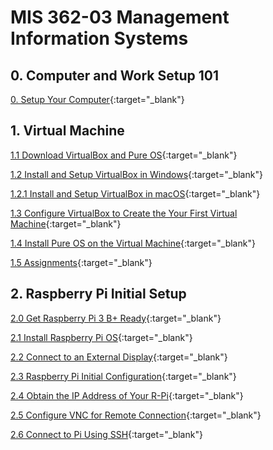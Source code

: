 # MIS 362-03 Management Information Systems

## 0. Computer and Work Setup 101

[0. Setup Your Computer](https://zwentt.github.io/wsu-mis-362/0.%20Setup%20Your%20Computer){:target="_blank"}

## 1. Virtual Machine

[1.1 Download VirtualBox and Pure OS](https://zwentt.github.io/wsu-mis-362/1.1%20Download%20VirtualBox%20and%20Pure%20OS){:target="_blank"}

[1.2 Install and Setup VirtualBox in Windows](https://zwentt.github.io/wsu-mis-362/1.2%20Install%20and%20Setup%20Virtual%20Machine){:target="_blank"}

[1.2.1 Install and Setup VirtualBox in macOS](https://github.com/zwentt/wsu-mis-362/blob/main/1.2.1%20Install%20and%20Setup%20VirtualBox%20Software%20on%20a%20macOS.pdf){:target="_blank"}

[1.3 Configure VirtualBox to Create the Your First Virtual Machine](https://zwentt.github.io/wsu-mis-362/1.3%20Configure%20VirtualBox%20to%20Create%20the%20First%20Virtual%20Machine){:target="_blank"}

[1.4 Install Pure OS on the Virtual Machine](https://zwentt.github.io/wsu-mis-362/1.4%20Install%20PureOS%20on%20the%20Virtual%20Machine){:target="_blank"}

[1.5 Assignments](https://zwentt.github.io/wsu-mis-362/1.5%20Assignments){:target="_blank"}

## 2. Raspberry Pi Initial Setup 

[2.0 Get Raspberry Pi 3 B+ Ready](https://zwentt.github.io/wsu-mis-362/2.0%20Get%20Raspberry%20Pi%203%20B%2B%20Ready){:target="_blank"}

[2.1 Install Raspberry Pi OS](https://zwentt.github.io/wsu-mis-362/2.1%20Install%20Raspberry%20Pi%20OS%20){:target="_blank"}

[2.2 Connect to an External Display](https://zwentt.github.io/wsu-mis-362/2.2%20Connect%20to%20an%20External%20Display%20%26%20VNC){:target="_blank"}

[2.3 Raspberry Pi Initial Configuration](https://zwentt.github.io/wsu-mis-362/2.3%20Raspberry%20Pi%20Initial%20Configuration){:target="_blank"}

[2.4 Obtain the IP Address of Your R-Pi](https://zwentt.github.io/wsu-mis-362/2.4%20Obtain%20the%20IP%20Address%20of%20Your%20Pi){:target="_blank"}

[2.5 Configure VNC for Remote Connection](https://zwentt.github.io/wsu-mis-362/2.5%20Configure%20VNC%20for%20Remote%20Connection){:target="_blank"}

[2.6 Connect to Pi Using SSH](https://zwentt.github.io/wsu-mis-362/2.6%20Connect%20to%20Pi%20using%20SSH){:target="_blank"}

